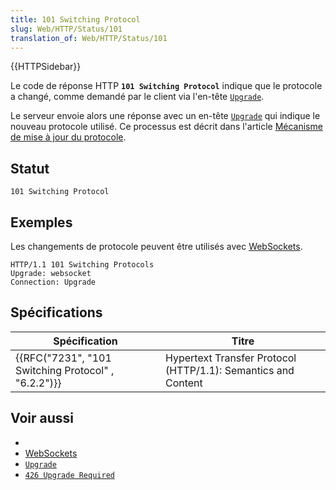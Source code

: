 ```yaml
---
title: 101 Switching Protocol
slug: Web/HTTP/Status/101
translation_of: Web/HTTP/Status/101
---
```

{{HTTPSidebar}}

Le code de réponse HTTP **`101 Switching Protocol`** indique que le protocole a changé, comme demandé par le client via l'en-tête [`Upgrade`](/fr/docs/Web/HTTP/Headers/Upgrade).

Le serveur envoie alors une réponse avec un en-tête [`Upgrade`](/fr/docs/Web/HTTP/Headers/Upgrade) qui indique le nouveau protocole utilisé. Ce processus est décrit dans l'article [Mécanisme de mise à jour du protocole](/fr/docs/Web/HTTP/Protocol_upgrade_mechanism).

## Statut

```
101 Switching Protocol
```

## Exemples

Les changements de protocole peuvent être utilisés avec [WebSockets](/fr/docs/WebSockets).

```
HTTP/1.1 101 Switching Protocols
Upgrade: websocket
Connection: Upgrade
```

## Spécifications

| Spécification                                                        | Titre                                                         |
| -------------------------------------------------------------------- | ------------------------------------------------------------- |
| {{RFC("7231", "101 Switching Protocol" , "6.2.2")}} | Hypertext Transfer Protocol (HTTP/1.1): Semantics and Content |

## Voir aussi

- 
- [WebSockets](/fr/docs/WebSockets)
- [`Upgrade`](/fr/docs/Web/HTTP/Headers/Upgrade)
- [`426 Upgrade Required`](/fr/docs/Web/HTTP/Status/426)